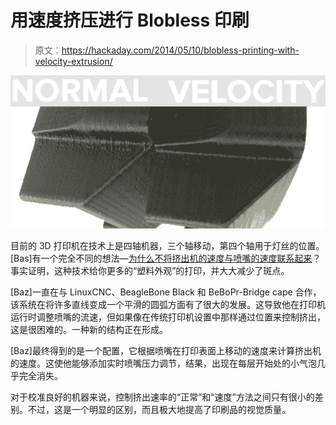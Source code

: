 # 用速度挤压进行 Blobless 印刷

> 原文：<https://hackaday.com/2014/05/10/blobless-printing-with-velocity-extrusion/>

![velocity](img/4536c8d4013bdd3f5bd71f8004112fe9.png)

目前的 3D 打印机在技术上是四轴机器，三个轴移动，第四个轴用于灯丝的位置。[Bas]有一个完全不同的想法—[为什么不将挤出机的速度与喷嘴的速度联系起来](http://basdebruijn.com/2014/05/machinekit-and-additive-manufacturing/)？事实证明，这种技术给你更多的“塑料外观”的打印，并大大减少了斑点。

[Baz]一直在与 LinuxCNC、BeagleBone Black 和 BeBoPr-Bridge cape 合作，该系统在将许多直线变成一个平滑的圆弧方面有了很大的发展。这导致他在打印机运行时调整喷嘴的流速，但如果像在传统打印机设置中那样通过位置来控制挤出，这是很困难的。一种新的结构正在形成。

[Baz]最终得到的是一个配置，它根据喷嘴在打印表面上移动的速度来计算挤出机的速度。这使他能够添加实时喷嘴压力调节，结果，出现在每层开始处的小气泡几乎完全消失。

对于校准良好的机器来说，控制挤出速率的“正常”和“速度”方法之间只有很小的差别。不过，这是一个明显的区别，而且极大地提高了印刷品的视觉质量。